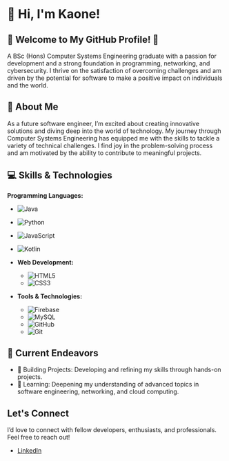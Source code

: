 # 👋 Hi, I'm Kaone!

## 🌟 Welcome to My GitHub Profile! 🌟
A BSc (Hons) Computer Systems Engineering graduate with a passion for development and a strong foundation in programming, networking, and cybersecurity. I thrive on the satisfaction of overcoming challenges and am driven by the potential for software to make a positive impact on individuals and the world.

## 🚀 About Me

As a future software engineer, I’m excited about creating innovative solutions and diving deep into the world of technology. My journey through Computer Systems Engineering has equipped me with the skills to tackle a variety of technical challenges. I find joy in the problem-solving process and am motivated by the ability to contribute to meaningful projects.

## 💻 Skills & Technologies

**Programming Languages:**
  - ![Java](https://img.shields.io/badge/java-%23ED8B00.svg?style=for-the-badge&logo=openjdk&logoColor=white) 
  - ![Python](https://img.shields.io/badge/python-3670A0?style=for-the-badge&logo=python&logoColor=ffdd54) 
  - ![JavaScript](https://img.shields.io/badge/javascript-%23323330.svg?style=for-the-badge&logo=javascript&logoColor=%23F7DF1E)
  - ![Kotlin](https://img.shields.io/badge/Kotlin-%230095D5.svg?style=for-the-badge&logo=kotlin&logoColor=white) 

- **Web Development:**
  - ![HTML5](https://img.shields.io/badge/html5-%23E34F26.svg?style=for-the-badge&logo=html5&logoColor=white) 
  - ![CSS3](https://img.shields.io/badge/css3-%231572B6.svg?style=for-the-badge&logo=css3&logoColor=white) 

- **Tools & Technologies:**
  - ![Firebase](https://img.shields.io/badge/firebase-%23039BE5.svg?style=for-the-badge&logo=firebase&logoColor=white) 
  - ![MySQL](https://img.shields.io/badge/mysql-%234479A1.svg?style=for-the-badge&logo=mysql&logoColor=white) 
  - ![GitHub](https://img.shields.io/badge/github-%23121011.svg?style=for-the-badge&logo=github&logoColor=white) 
  - ![Git](https://img.shields.io/badge/git-%23F05032.svg?style=for-the-badge&logo=git&logoColor=white) 




## 🌟 Current Endeavors
* 🚀 Building Projects: Developing and refining my skills through hands-on projects.
* 📖 Learning: Deepening my understanding of advanced topics in software engineering, networking, and cloud computing.

<!--## 📈 GitHub Stats-->

<!-- GitHub stats from https://github.com/anuraghazra/github-readme-stats -->
<!--![](https://github-readme-stats.vercel.app/api?username=IzzyDevOps&theme=radical&hide_border=false&include_all_commits=true&count_private=true)<br/>-->

## Let's Connect
I’d love to connect with fellow developers, enthusiasts, and professionals. Feel free to reach out!

- [LinkedIn](https://www.linkedin.com/in/kaone-keboetseng/)
<!-- [Portfolio](https://izzydevops.github.io/kay-tech.github.io/)-->

